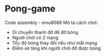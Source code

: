 # Pong-game
Code assembly - emu8086
Mô tả cách chơi:
- Di chuyển thanh đỡ để đỡ bóng
- Người chơi có 2 mạng
- Tốc độ bóng thay đổi nếu như mất mạng
- Điểm sẽ tăng khi người chơi đỡ được bóng
